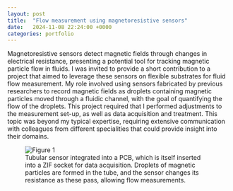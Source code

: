 ```yaml
---
layout: post
title:  "Flow measurement using magnetoresistive sensors"
date:   2024-11-08 22:24:00 +0000
categories: portfolio
---
```


<p class="text-justify">
    Magnetoresistive sensors detect magnetic fields through changes in electrical resistance, presenting a potential tool for tracking magnetic particle flow in fluids. I was invited to provide a short contribution to a project that aimed to leverage these sensors on flexible substrates for fluid flow measurement. My role involved using sensors fabricated by previous researchers to record magnetic fields as droplets containing magnetic particles moved through a fluidic channel, with the goal of quantifying the flow of the droplets. This project required that I performed adjustments to the measurement set-up, as well as data acquisition and treatment. This topic was beyond my typical expertise, requiring extensive communication with colleagues from different specialities that could provide insight into their domains. 
</p>

<figure>
    <img src="/JoaoMPSSerra/assets/starchip1.jpg" alt="Figure 1">
    <figcaption>Tubular sensor integrated into a PCB, which is itself inserted into a ZIF socket for data acquisition. Droplets of magnetic particles are formed in the tube, and the sensor changes its resistance as these pass, allowing flow measurements.</figcaption>
</figure>
